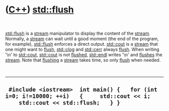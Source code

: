 



 

 

 

 

 

([C++](Cpp.md)) [std::flush](CppFlush.md)
===========================================

 

[std::flush](CppFlush.md) is a [stream](CppStream.md) manipulator to
display the content of the [stream](CppStream.md). Normally, a
[stream](CppStream.md) can wait until a good moment (the end of the
program, for example), [std::flush](CppFlush.md) enforces a direct
output. [std::cout](CppCout.md) is a [stream](CppStream.md) that one
might want to [flush](CppFlush.md), [std::clog](CppClog.md) and
[std::cerr](CppCerr.md) always [flush](CppFlush.md). When writing
'\\n' to [std::cout](CppCout.md), [std::cout](CppCout.md) is not
[flushed](CppFlush.md), [std::endl](CppEndl.md) writes '\\n' and
[flushes](CppFlush.md) the [stream](CppStream.md). Note that
[flushing](CppFlush.md) a [stream](CppStream.md) takes time, so only
[flush](CppFlush.md) when needed.

 

  --------------------------------------------------------------------------------------------------------------------------------
  ` #include <iostream>  int main() {   for (int i=0; i!=10000; ++i)   {     std::cout << i;     std::cout << std::flush;   } }`
  --------------------------------------------------------------------------------------------------------------------------------

 

 

 

 

 





 



